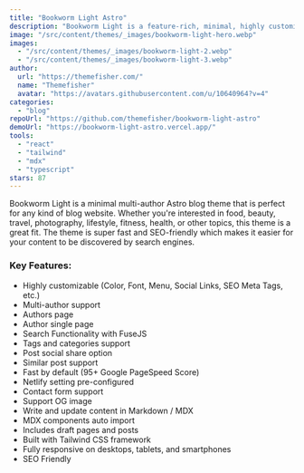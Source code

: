 ```yaml
---
title: "Bookworm Light Astro"
description: "Bookworm Light is a feature-rich, minimal, highly customizable, easy-to-use free Astro blog theme."
image: "/src/content/themes/_images/bookworm-light-hero.webp"
images:
  - "/src/content/themes/_images/bookworm-light-2.webp"
  - "/src/content/themes/_images/bookworm-light-3.webp"
author:
  url: "https://themefisher.com/"
  name: "Themefisher"
  avatar: "https://avatars.githubusercontent.com/u/10640964?v=4"
categories:
  - "blog"
repoUrl: "https://github.com/themefisher/bookworm-light-astro"
demoUrl: "https://bookworm-light-astro.vercel.app/"
tools:
  - "react"
  - "tailwind"
  - "mdx"
  - "typescript"
stars: 87
---
```


<p>
  Bookworm Light is a minimal multi-author Astro blog theme that is perfect for any kind of blog
  website. Whether you're interested in food, beauty, travel, photography, lifestyle, fitness,
  health, or other topics, this theme is a great fit. The theme is super fast and SEO-friendly which
  makes it easier for your content to be discovered by search engines.
</p>
<h3><strong>Key Features:</strong></h3>
<ul>
  <li>Highly customizable (Color, Font, Menu, Social Links, SEO Meta Tags, etc.)</li>
  <li>Multi-author support</li>
  <li>Authors page</li>
  <li>Author single page</li>
  <li>Search Functionality with FuseJS</li>
  <li>Tags and categories support</li>
  <li>Post social share option</li>
  <li>Similar post support</li>
  <li>Fast by default (95+ Google PageSpeed Score)</li>
  <li>Netlify setting pre-configured</li>
  <li>Contact form support</li>
  <li>Support OG image</li>
  <li>Write and update content in Markdown / MDX</li>
  <li>MDX components auto import</li>
  <li>Includes draft pages and posts</li>
  <li>Built with Tailwind CSS framework</li>
  <li>Fully responsive on desktops, tablets, and smartphones</li>
  <li>SEO Friendly</li>
</ul>

